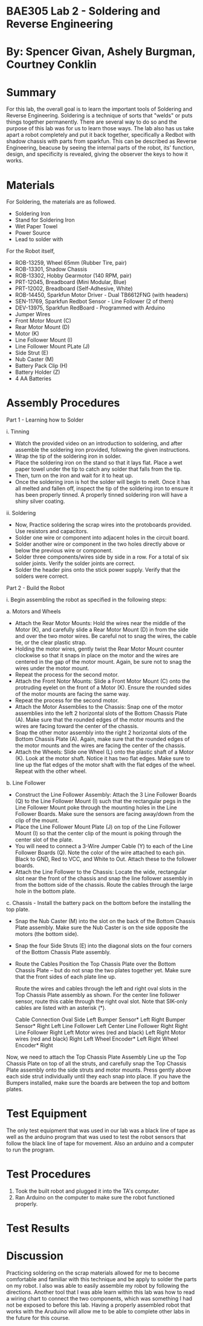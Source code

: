 # BAE305 Lab 2 - Soldering and Reverse Engineering
# By: Spencer Givan, Ashely Burgman, Courtney Conklin
# Summary
For this lab, the overall goal is to learn the important tools of Soldering and Reverse Engineering. Soldering is a technique of sorts that "welds" or puts things together permanently. There are several way to do so and the purpose of this lab was for us to learn those ways. The lab also has us take apart a robot completely and put it back together, specifically a Redbot with shadow chassis with parts from sparkfun. This can be described as Reverse Engineering, beacuse by seeing the internal parts of the robot, its' function, design, and specificity is revealed, giving the observer the keys to how it works.
# Materials
For Soldering, the materials are as followed.
- Soldering Iron
- Stand for Soldering Iron
- Wet Paper Towel
- Power Source
- Lead to solder with

For the Robot itself,
- ROB-13259, Wheel 65mm (Rubber Tire, pair)
- ROB-13301, Shadow Chassis
- ROB-13302, Hobby Gearmotor (140 RPM, pair)
- PRT-12045, Breadboard (Mini Modular, Blue)
- PRT-12002, Breadboard (Self-Adhesive, White)
- ROB-14450, Sparkfun Motor Driver - Dual TB6612FNG (with headers)
- SEN-11769, Sparkfun Redbot Sensor - Line Follower (2 of them)
- DEV-13975, Sparkfun RedBoard - Programmed with Arduino
- Jumper Wires
- Front Motor Mount (C)
- Rear Motor Mount (D)
- Motor (K)
- Line Follower Mount (I)
- Line Follower Mount PLate (J)
- Side Strut (E)
- Nub Caster (M)
- Battery Pack Clip (H)
- Battery Holder (Z)
- 4 AA Batteries

# Assembly Procedures
Part 1 - Learning how to Solder

i. Tinning

- Watch the provided video on an introduction to soldering, and after assemble the soldering iron provided, following the given instructions.
-	Wrap the tip of the soldering iron in solder.
- Place the soldering iron on the stand so that it lays flat. Place a wet paper towel under the tip to catch any solder that falls from the tip. 
- Then, turn on the iron and wait for it to heat up. 
- Once the soldering iron is hot the solder will begin to melt. Once it has all melted and fallen off, inspect the tip of the soldering iron to ensure it has been properly tinned. A properly tinned soldering iron will have a shiny silver coating. 

ii. Soldering

- Now, Practice soldering the scrap wires into the protoboards provided. Use resistors and capacitors.
- Solder one wire or component into adjacent holes in the circuit board.
- Solder another wire or component in the two holes directly above or below the previous wire or component.
- Solder three components/wires side by side in a row. For a total of six solder joints. Verify the solder joints are correct.
- Solder the header pins onto the stick power supply. Verify that the solders were correct.

Part 2 - Build the Robot

i. 	Begin assembling the robot as specified in the following steps:
  
  a. Motors and Wheels
  - Attach the Rear Motor Mounts: Hold the wires near the middle of the Motor (K), and carefully slide a Rear Motor Mount (D) in from the side and over the two motor wires. Be careful not to snag the wires, the cable tie, or the clear plastic strap.
  -  Holding the motor wires, gently twist the Rear Motor Mount counter clockwise so that it snaps in place on the motor and the wires are centered in the gap of the motor mount. Again, be sure not to snag the wires under the motor mount.
  - Repeat the process for the second motor.
  - Attach the Front Notor Mounts: Slide a Front Motor Mount (C) onto the protruding eyelet on the front of a Motor (K). Ensure the rounded sides of the motor mounts are facing the same way.
  - Repeat the process for the second motor.
  - Attach the Motor Assemblies to the Chassis: Snap one of the motor assemblies into the left 2 horizontal slots of the Bottom Chassis Plate (A). Make sure that the rounded edges of the motor mounts and the wires are facing toward the center of the chassis.
  - Snap the other motor assembly into the right 2 horizontal slots of the Bottom Chassis Plate (A). Again, make sure that the rounded edges of the motor mounts and the wires are facing the center of the chassis.
  - Attach the Wheels: Slide one Wheel (L) onto the plastic shaft of a Motor (K). Look at the motor shaft. Notice it has two flat edges. Make sure to line up the flat edges of the motor shaft with the flat edges of the wheel. Repeat with the other wheel.
 
  b. Line Follower
  - Construct the Line Follower Assembly: Attach the 3 Line Follower Boards (Q) to the Line Follower Mount (I) such that the rectangular pegs in the Line Follower Mount poke through the mounting holes in the Line Follower Boards. Make sure the sensors are facing away/down from the clip of the mount.
  - Place the Line Follower Mount Plate (J) on top of the Line Follower Mount (I) so that the center clip of the mount is poking through the center slot of the plate.
  - You will need to connect a 3-Wire Jumper Cable (Y) to each of the Line Follower Boards (Q). Note the color of the wire attached to each pin. Black to GND, Red to VCC, and White to Out. Attach these to the follower boards.
  - Attach the Line Follower to the Chassis: Locate the wide, rectangular slot near the front of the chassis and snap the line follower assembly in from the bottom side of the chassis. Route the cables through the large hole in the bottom plate.
  
  c. Chassis - Install the battery pack on the bottom before the installing the top plate.
  - Snap the Nub Caster (M) into the slot on the back of the Bottom Chassis Plate assembly. Make sure the Nub Caster is on the side opposite the motors (the bottom side).
  - Snap the four Side Struts (E) into the diagonal slots on the four corners of the Bottom Chassis Plate assembly.
  - Route the Cables
    Position the Top Chassis Plate over the Bottom Chassis Plate – but do not snap the two plates together yet. Make sure that the front     sides of each plate line up.

    Route the wires and cables through the left and right oval slots in the Top Chassis Plate assembly as shown. For the center line         follower sensor, route this cable through the right oval slot. Note that SIK-only cables are listed with an asterisk (*).
  
     Cable Connection	Oval Side
     Left Bumper Sensor*	Left
     Right Bumper Sensor*	Right
     Left Line Follower	Left
     Center Line Follower	Right
     Right Line Follower	Right
     Left Motor wires (red and black)	Left
     Right Motor wires (red and black)	Right
     Left Wheel Encoder*	Left
     Right Wheel Encoder*	Right
   
  Now, we need to attach the Top Chassis Plate Assembly
  Line up the Top Chassis Plate on top of all the struts, and carefully snap the Top Chassis Plate assembly onto the side struts and       motor mounts. Press gently above each side strut individually until they each snap into place. If you have the Bumpers installed,       make sure the boards are between the top and bottom plates.


# Test Equipment
The only test equipment that was used in our lab was a black line of tape as well as the arduino program that was used to test the robot sensors that follow the black line of tape for movement. Also an arduino and a computer to run the program.

# Test Procedures
1. Took the built robot and plugged it into the TA's computer.
2. Ran Arduino on the computer to make sure the robot functioned properly.
# Test Results

# Discussion
Practicing soldering on the scrap materials allowed for me to become comfortable and familiar with this technique and be apply to solder the parts on my robot. I also was able to easily assemble my robot by following the directions. Another tool that I was able learn within this lab was how to read a wiring chart to connect the two components, which was something I had not be exposed to before this lab. Having a properly assembled robot that works with the Aruduino will allow me to be able to complete other labs in the future for this course.
